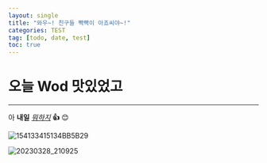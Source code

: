 ```yaml
---
layout: single
title: "와우~! 친구들 빡빡이 아죠씨야~!"
categories: TEST
tag: [todo, date, test]
toc: true
---
```


# 오늘 Wod 맛있었고

---

아 **내일** <u>_뭐하지_</u> **👍** 😊


![154133415134BB5B29](https://user-images.githubusercontent.com/58872932/229145879-5471571b-a781-4f38-a849-cc01264bf410.jpg)




![20230328_210925](https://user-images.githubusercontent.com/58872932/229145843-4b3a0328-ae2b-4056-be19-7f21bce2189a.jpg)
